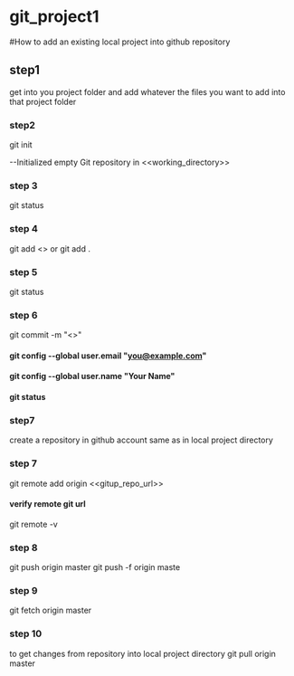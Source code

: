 # git_project1

#How to add an  existing local project into github repository
## step1
get into you project folder and add whatever the files you want to add into that project folder

### step2
git init

--Initialized empty Git repository in <<working_directory>>

### step 3
git status

### step 4
git add <<filename>> or git add .

### step 5
git status

### step 6
git commit -m "<<commit message>>"

  #### git config --global user.email "you@example.com"
  #### git config --global user.name "Your Name"
  #### git status

### step7 
create a repository in github account same as in local project directory

### step 7
git remote add origin <<gitup_repo_url>>
 
 #### verify remote git url
 git remote -v
 
### step 8
git push origin master
git push -f origin maste

### step 9
git fetch origin master

### step 10 
to get changes from repository into local project directory
git pull origin master




